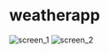 # weatherapp

![screen_1](https://user-images.githubusercontent.com/85957655/192114020-912e1e3d-0ebd-41e6-970a-8f7b4db11923.jpg)
![screen_2](https://user-images.githubusercontent.com/85957655/192114023-9096b80d-95fb-4c9b-87b9-efc948f162ab.jpg)

